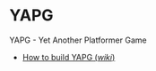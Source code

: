 # YAPG
YAPG - Yet Another Platformer Game

 - [How to build YAPG (*wiki*)](https://github.com/victorlevasseur/YAPG/wiki/Build-YAPG)
